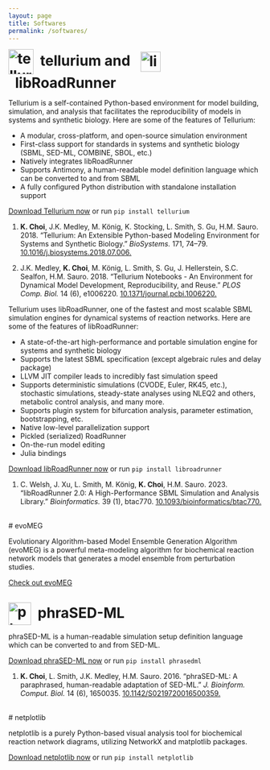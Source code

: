 ```yaml
---
layout: page
title: Softwares
permalink: /softwares/
---
```


<h1 style="display: inline;"><img title="tellurium logo" src="/assets/images/tellurium_logo.png" height="50" style="display: inline; vertical-align:middle"/>&nbsp;&nbsp;tellurium and &nbsp;&nbsp;<img title="libroadrunner logo" src="/assets/images/libroadrunner_logo_tan.jpg" height="40" style="display: inline; vertical-align:middle"/>&nbsp;&nbsp;libRoadRunner</h1>

Tellurium is a self-contained Python-based environment for model building, simulation, and analysis that facilitates the reproducibility of models in systems and synthetic biology.
Here are some of the features of Tellurium:

- A modular, cross-platform, and open-source simulation environment
- First-class support for standards in systems and synthetic biology (SBML, SED-ML, COMBINE, SBOL, etc.)
- Natively integrates libRoadRunner
- Supports Antimony, a human-readable model definition language which can be converted to and from SBML
- A fully configured Python distribution with standalone installation support

[Download Tellurium now](https://github.com/sys-bio/tellurium) or run `pip install tellurium`

1. **K. Choi**, J.K. Medley, M. König, K. Stocking, L. Smith, S. Gu, H.M. Sauro. 2018. “Tellurium: An Extensible Python-based Modeling Environment for Systems and Synthetic Biology.” _BioSystems._ 171, 74–79. [10.1016/j.biosystems.2018.07.006.](https://doi.org/10.1016/j.biosystems.2018.07.006)

2. J.K. Medley, **K. Choi**, M. König, L. Smith, S. Gu, J. Hellerstein, S.C. Sealfon, H.M. Sauro. 2018. “Tellurium Notebooks - An Environment for Dynamical Model Development, Reproducibility, and Reuse.” _PLOS Comp. Biol._ 14 (6), e1006220. [10.1371/journal.pcbi.1006220.](https://doi.org/10.1371/journal.pcbi.1006220)

Tellurium uses libRoadRunner, one of the fastest and most scalable SBML simulation engines for dynamical systems of reaction networks. 
Here are some of the features of libRoadRunner:

- A state-of-the-art high-performance and portable simulation engine for systems and synthetic biology
- Supports the latest SBML specification (except algebraic rules and delay package)
- LLVM JIT compiler leads to incredibly fast simulation speed
- Supports deterministic simulations (CVODE, Euler, RK45, etc.), stochastic simulations, steady-state analyses using NLEQ2 and others, metabolic control analysis, and many more.
- Supports plugin system for bifurcation analysis, parameter estimation, bootstrapping, etc.
- Native low-level parallelization support
- Pickled (serialized) RoadRunner
- On-the-run model editing
- Julia bindings

[Download libRoadRunner now](https://github.com/sys-bio/roadrunner) or run `pip install libroadrunner`

1. C. Welsh, J. Xu, L. Smith, M. König, **K. Choi**, H.M. Sauro. 2023. “libRoadRunner 2.0: A High-Performance SBML Simulation and Analysis Library.” _Bioinformatics._ 39 (1), btac770. [10.1093/bioinformatics/btac770.](https://doi.org/10.1093/bioinformatics/btac770)

<br/>
# evoMEG

Evolutionary Algorithm-based Model Ensemble Generation Algorithm (evoMEG) is a powerful meta-modeling algorithm for biochemical reaction network models that generates a model ensemble from perturbation studies.

[Check out evoMEG](https://github.com/kirichoi/evoMEG)

<br/>
<h1 style="display: inline;"><img title="phrasedml logo" src="/assets/images/phrasedml_logo.png" height="45" style="display: inline; vertical-align:middle"/>&nbsp;&nbsp;phraSED-ML</h1>

phraSED-ML is a human-readable simulation setup definition language which can be converted to and from SED-ML.

[Download phraSED-ML now](https://github.com/sys-bio/phrasedml) or run `pip install phrasedml`

1. **K. Choi**, L. Smith, J.K. Medley, H.M. Sauro. 2016. “phraSED-ML: A paraphrased, human-readable adaptation of SED-ML.” _J. Bioinform. Comput. Biol._ 14 (6), 1650035. [10.1142/S0219720016500359.](https://doi.org/10.1142/S0219720016500359)

<br/>
# netplotlib

netplotlib is a purely Python-based visual analysis tool for biochemical reaction network diagrams, utilizing NetworkX and matplotlib packages.

[Download netplotlib now](https://github.com/kirichoi/netplotlib) or run `pip install netplotlib`


